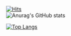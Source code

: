 <!--
**wnsdnn/wnsdnn** is a ✨ _special_ ✨ repository because its `README.md` (this file) appears on your GitHub profile.

Here are some ideas to get you started:

- 🔭 I’m currently working on ...
- 🌱 I’m currently learning ...
- 👯 I’m looking to collaborate on ...
- 🤔 I’m looking for help with ...
- 💬 Ask me about ...
- 📫 How to reach me: ...
- 😄 Pronouns: ...
- ⚡ Fun fact: ...
-->


[![Hits](https://hits.seeyoufarm.com/api/count/incr/badge.svg?url=https%3A%2F%2Fgithub.com%2Fgjbae1212%2Fhit-counter)](https://hits.seeyoufarm.com)       
![Anurag's GitHub stats](https://github-readme-stats.vercel.app/api?username=wnsdnn&count_private=true&show_icons=true&theme=synthwave)
             
[![Top Langs](https://github-readme-stats.vercel.app/api/top-langs/?username=wnsdnn&layout=compact)](https://github.com/wnsdnn/github-readme-stats)
